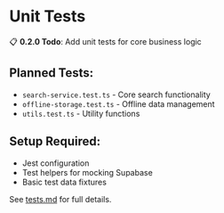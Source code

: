 # Unit Tests

📋 **0.2.0 Todo**: Add unit tests for core business logic

## Planned Tests:
- `search-service.test.ts` - Core search functionality
- `offline-storage.test.ts` - Offline data management  
- `utils.test.ts` - Utility functions

## Setup Required:
- Jest configuration
- Test helpers for mocking Supabase
- Basic test data fixtures

See [tests.md](../../docs/tests.md) for full details.